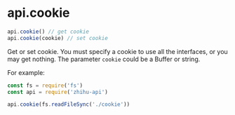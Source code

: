 # api.cookie

```javascript
api.cookie() // get cookie
api.cookie(cookie) // set cookie
```

Get or set cookie. You must specify a cookie to use all the interfaces, or you may get nothing. The parameter `cookie` could be a Buffer or string.

For example:

```javascript
const fs = require('fs')
const api = require('zhihu-api')

api.cookie(fs.readFileSync('./cookie'))
```

